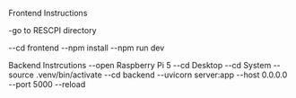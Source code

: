 Frontend Instructions

-go to RESCPI directory

--cd frontend
--npm install
--npm run dev


Backend Instrcutions
--open Raspberry Pi 5
--cd Desktop
--cd System
--source .venv/bin/activate
--cd backend
--uvicorn server:app --host 0.0.0.0 --port 5000 --reload

